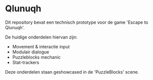 # Qlunuqh

Dit repository bevat een technisch prototype voor de game 'Escape to Qlunuqh'.

De huidige onderdelen hiervan zijn:
- Movement & interactie input
- Modulair dialogue
- Puzzleblocks mechanic
- Stat-trackers

Deze onderdelen staan geshowcased in de 'PuzzleBlocks' scene.
